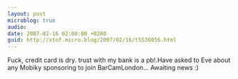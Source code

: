 ```yaml
---
layout: post
microblog: true
audio: 
date: 2007-02-16 02:00:00 +0200
guid: http://xtof.micro.blog/2007/02/16/t5536056.html
---
```

Fuck, credit card is dry. trust with my bank is a pb!.Have asked to Eve about any Mobiky sponsoring to join BarCamLondon... Awaiting news :)
